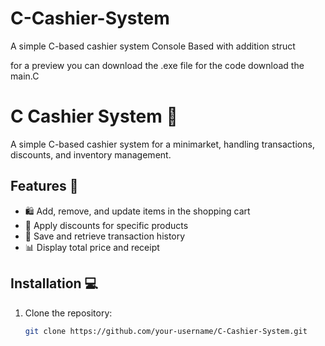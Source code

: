 # C-Cashier-System
A simple C-based cashier system Console Based with addition struct

for a preview you can download the .exe file for the code download the main.C
# C Cashier System 🛒

A simple C-based cashier system for a minimarket, handling transactions, discounts, and inventory management.

## Features 🚀
- 🛍️ Add, remove, and update items in the shopping cart
- 🎯 Apply discounts for specific products
- 💾 Save and retrieve transaction history
- 📊 Display total price and receipt

## Installation 💻
1. Clone the repository:
   ```bash
   git clone https://github.com/your-username/C-Cashier-System.git
